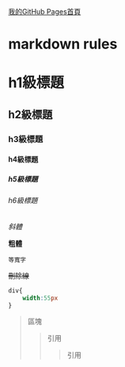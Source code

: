 [我的GitHub Pages首頁](https://silmonght.github.io/%E4%BD%9C%E6%A5%AD%E7%B8%BD%E6%94%AC.html)

markdown rules
===

# h1級標題

## h2級標題

### h3級標題

#### h4級標題

##### h5級標題

###### h6級標題

_斜體_

**粗體**

`等寬字`

~~刪除線~~

```css
div{
    width:55px
}

```
>區塊
>>引用
>>>引用



